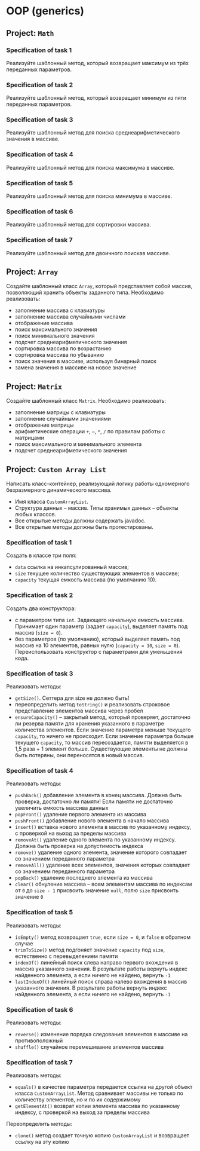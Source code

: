 # OOP (generics)


## Project: `Math`
### Specification of task 1
Реализуйте шаблонный метод, который возвращает максимум из трёх переданных параметров.

### Specification of task 2
Реализуйте шаблонный метод, который возвращает минимум из пяти переданных параметров.

### Specification of task 3
Реализуйте шаблонный метод для поиска среднеарифметического значения в массиве.

### Specification of task 4
Реализуйте шаблонный метод для поиска максимума в массиве.

### Specification of task 5
Реализуйте шаблонный метод для поиска минимума в массиве.

### Specification of task 6
Реализуйте шаблонный метод для сортировки массива.

### Specification of task 7
Реализуйте шаблонный метод для двоичного поискав массиве.


## Project: `Array`
Создайте шаблонный класс `Array`, который представляет собой массив, позволяющий хранить объекты заданного типа.
Необходимо реализовать:
- заполнение массива с клавиатуры
- заполнение массива случайными числами
- отображение массива
- поиск максимального значения
- поиск минимального значения
- подсчет среднеарифметического значения
- сортировка массива по возрастанию
- сортировка массива по убыванию
- поиск значения в массиве, используя бинарный поиск
- замена значения в массиве на новое значение


## Project: `Matrix`
Создайте шаблонный класс `Matrix`. Необходимо реализовать:
- заполнение матрицы с клавиатуры
- заполнение случайными значениями
- отображение матрицы
- арифметические операции `+`, `–`, `*`, `/` по правилам работы с матрицами
- поиск максимального и минимального элемента
- подсчет среднеарифметического значения


## Project: `Custom Array List`
Написать класс-контейнер, реализующий логику работы одномерного безразмерного динамического массива.
- Имя класса `CustomArrayList`.
- Структура данных – массив. Типы хранимых данных – объекты любых классов.
- Все открытые методы должны содержать javadoc.
- Все открытые методы должны быть протестированы.

### Specification of task 1
Создать в классе три поля:
- `data` ссылка на инкапсулированный массив;
- `size` текущее количество существующих элементов в массиве;
- `capacity` текущая емкость массива (по умолчанию 10).

### Specification of task 2
Создать два конструктора:
- с параметром типа `int`. Задающего начальную емкость массива. Принимает один параметр (задает `capacity`),
выделяет память под массив (`size = 0`).
- без параметров (по умолчанию), который выделяет память под массив на 10 элементов, равных нулю (`capacity = 10`,
`size = 0`). Переиспользовать конструктор с параметрами для уменьшения кода.

### Specification of task 3
Реализовать методы:
- `getSize()`. Сеттера для size не должно быть!
- переопределить метод `toString()` и реализовать строковое представление элементов массива через пробел
- `ensureCapacity()` – закрытый метод, который проверяет, достаточно ли резерва памяти для хранения указанного в
параметре количества элементов. Если значение параметра меньше текущего `capacity`, то ничего не происходит. Если
значение параметра больше текущего `capacity`, то массив пересоздается, памяти выделяется в 1,5 раза + 1 элемент больше.
Существующие элементы  не должны быть потеряны, они переносятся в новый массив.

### Specification of task 4
Реализовать методы:
- `pushBack()` добавление элемента в конец массива. Должна быть проверка, достаточно ли памяти! Если памяти не
достаточно увеличить емкость массива данных
- `popFront()` удаление первого элемента из массива
- `pushFront()` добавление нового элемента в начало массива
- `insert()` вставка нового элемента в массив по указанному индексу, с проверкой на выход за пределы массива
- `removeAt()` удаление одного элемента по указанному индексу. Должна быть проверка на допустимость индекса
- `remove()` удаление одного элемента, значение которого совпадает со значением переданного параметра
- `removeAll()` удаление всех элементов, значения которых совпадает со значением переданного параметра
- `popBack()` удаление последнего элемента из массива
- `clear()` обнуление массива – всем элементам массива по индексам от `0` до `size - 1` присвоить значение `null`, полю
`size` присвоить значение `0`

### Specification of task 5
Реализовать методы:
- `isEmpty()` метод возвращает `true`, если `size = 0`, и `false` в обратном случае
- `trimToSize()` метод подгоняет значение `capacity` под `size`, естественно с перевыделением памяти
- `indexOf()` линейный поиск слева направо первого вхождения в массив указанного значения. В результате работы вернуть
индекс найденного элемента, а если ничего не найдено, вернуть `-1`
- `lastIndexOf()` линейный поиск справа налево вхождения в массив указанного значения. В результате работы вернуть
индекс найденного элемента, а если ничего не найдено, вернуть `-1`

### Specification of task 6
Реализовать методы:
- `reverse()` изменение порядка следования элементов в массиве на противоположный
- `shuffle()` случайное перемешивание элементов массива

### Specification of task 7
Реализовать методы:
- `equals()` в качестве параметра передается ссылка на другой объект класса `CustomArrayList`. Метод сравнивает массивы не
только по количеству элементов, но и по их содержимому
- `getElementAt()` возврат копии элемента массива по указанному индексу, с проверкой на выход за пределы массива

Переопределить методы:
- `clone()` метод создает точную копию `CustomArrayList` и возвращает ссылку на эту копию